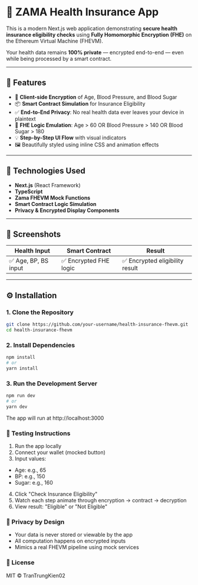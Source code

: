 # 🏥 ZAMA Health Insurance App

This is a modern Next.js web application demonstrating **secure health insurance eligibility checks** using **Fully Homomorphic Encryption (FHE)** on the Ethereum Virtual Machine (FHEVM).

Your health data remains **100% private** — encrypted end-to-end — even while being processed by a smart contract.

---

## 🚀 Features

- 🔐 **Client-side Encryption** of Age, Blood Pressure, and Blood Sugar
- 📦 **Smart Contract Simulation** for Insurance Eligibility
- ✅ **End-to-End Privacy**: No real health data ever leaves your device in plaintext
- 🎯 **FHE Logic Emulation**: Age > 60 OR Blood Pressure > 140 OR Blood Sugar > 180
- 💡 **Step-by-Step UI Flow** with visual indicators
- 🖼️ Beautifully styled using inline CSS and animation effects

---

## 🧠 Technologies Used

- **Next.js** (React Framework)
- **TypeScript**
- **Zama FHEVM Mock Functions**
- **Smart Contract Logic Simulation**
- **Privacy & Encrypted Display Components**

---

## 📸 Screenshots

| Health Input | Smart Contract | Result |
|--------------|----------------|--------|
| ✅ Age, BP, BS input | ✅ Encrypted FHE logic | ✅ Encrypted eligibility result |

---

## ⚙️ Installation

### 1. Clone the Repository

```bash
git clone https://github.com/your-username/health-insurance-fhevm.git
cd health-insurance-fhevm
```

### 2. Install Dependencies
```bash
npm install
# or
yarn install
```

### 3. Run the Development Server
```bash
npm run dev
# or
yarn dev
```
The app will run at http://localhost:3000

### 🧪 Testing Instructions
1. Run the app locally
2. Connect your wallet (mocked button)
3. Input values:
- Age: e.g., 65
- BP: e.g., 150
- Sugar: e.g., 160
4. Click "Check Insurance Eligibility"
5. Watch each step animate through encryption → contract → decryption
6. View result: "Eligible" or "Not Eligible"

### 🔐 Privacy by Design
- Your data is never stored or viewable by the app
- All computation happens on encrypted inputs
- Mimics a real FHEVM pipeline using mock services

### 📄 License
MIT © TranTrungKien02
